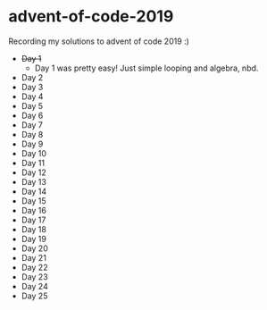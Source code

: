 # advent-of-code-2019
Recording my solutions to advent of code 2019 :) 

- ~~Day 1~~
  - Day 1 was pretty easy! Just simple looping and algebra, nbd.
- Day 2
- Day 3
- Day 4
- Day 5
- Day 6
- Day 7
- Day 8
- Day 9
- Day 10
- Day 11
- Day 12
- Day 13
- Day 14
- Day 15
- Day 16
- Day 17
- Day 18
- Day 19
- Day 20
- Day 21
- Day 22
- Day 23
- Day 24
- Day 25
